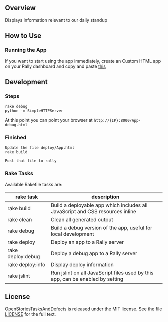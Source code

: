 ## Overview
Displays information relevant to our daily standup

## How to Use

### Running the App

If you want to start using the app immediately, create an Custom HTML app on your Rally dashboard and copy and paste [this](https://raw.githubusercontent.com/robgura/OpenStoriesTasksAndDefects/master/deploy/App.html)

## Development

### Steps
    rake debug
    python -m SimpleHTTPServer

At this point you can point your browser at `http://{IP}:8000/App-debug.html`

### Finished
    Update the file deploy/App.html
    rake build

    Post that file to rally

### Rake Tasks

Available Rakefile tasks are:

rake task | description
---|---
rake build | Build a deployable app which includes all JavaScript and CSS resources inline
rake clean | Clean all generated output
rake debug | Build a debug version of the app, useful for local development
rake deploy | Deploy an app to a Rally server
rake deploy:debug | Deploy a debug app to a Rally server
rake deploy:info | Display deploy information
rake jslint | Run jslint on all JavaScript files used by this app, can be enabled by setting

## License

OpenStoriesTasksAndDefects is released under the MIT license.  See the file [LICENSE](https://raw.github.com/RallyApps/OpenStoriesTasksAndDefects/master/LICENSE) for the full text.
